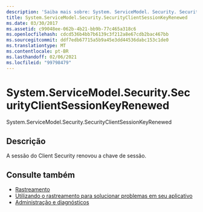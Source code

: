 ```yaml
---
description: 'Saiba mais sobre: System. ServiceModel. Security. SecurityClientSessionKeyRenewed'
title: System.ServiceModel.Security.SecurityClientSessionKeyRenewed
ms.date: 03/30/2017
ms.assetid: c99048ee-062b-4b21-bb9b-77c465a318c6
ms.openlocfilehash: cdcd536b4bb7b6139c3f212a8e67cdb2bac467bb
ms.sourcegitcommit: ddf7edb67715a5b9a45e3dd44536dabc153c1de0
ms.translationtype: MT
ms.contentlocale: pt-BR
ms.lasthandoff: 02/06/2021
ms.locfileid: "99798479"
---
```

# <a name="systemservicemodelsecuritysecurityclientsessionkeyrenewed"></a>System.ServiceModel.Security.SecurityClientSessionKeyRenewed

System.ServiceModel.Security.SecurityClientSessionKeyRenewed  
  
## <a name="description"></a>Descrição  

 A sessão do Client Security renovou a chave de sessão.  
  
## <a name="see-also"></a>Consulte também

- [Rastreamento](index.md)
- [Utilizando o rastreamento para solucionar problemas em seu aplicativo](using-tracing-to-troubleshoot-your-application.md)
- [Administração e diagnósticos](../index.md)
